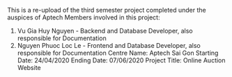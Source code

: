 This is a  re-upload of the third semester project completed under the auspices of Aptech
Members involved in this project:
  1. Vu Gia Huy Nguyen - Backend and Database Developer, also responsible for Documentation
  2. Nguyen Phuoc Loc Le - Frontend and Database Developer, also responsible for Documentation
Centre Name: Aptech Sai Gon
Starting Date: 24/04/2020
Ending Date: 07/06/2020
Project Title: Online Auction Website
